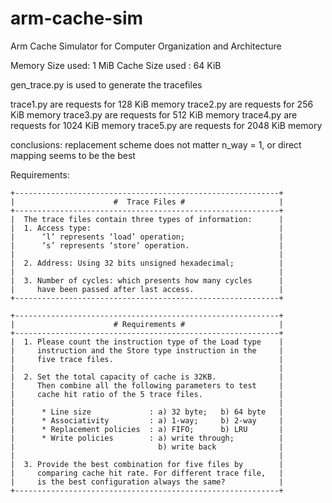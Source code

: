 # arm-cache-sim
Arm Cache Simulator for Computer Organization and Architecture

Memory Size used: 1 MiB
Cache Size used : 64 KiB

gen\_trace.py is used to generate the tracefiles

trace1.py are requests for 128  KiB memory
trace2.py are requests for 256  KiB memory
trace3.py are requests for 512  KiB memory
trace4.py are requests for 1024 KiB memory
trace5.py are requests for 2048 KiB memory

conclusions:
    replacement scheme does not matter
    n_way = 1, or direct mapping seems to be the best

Requirements:
```
+-----------------------------------------------------------+
|                      #  Trace Files #                     |
+-----------------------------------------------------------+
|  The trace files contain three types of information:      |
|  1. Access type:                                          |
|      ‘l’ represents ‘load’ operation;                     |
|      ‘s’ represents ‘store’ operation.                    |
|                                                           |
|  2. Address: Using 32 bits unsigned hexadecimal;          |
|                                                           |
|  3. Number of cycles: which presents how many cycles      |
|     have been passed after last access.                   |
+-----------------------------------------------------------+

+-----------------------------------------------------------+
|                      # Requirements #                     |
+-----------------------------------------------------------+
|  1. Please count the instruction type of the Load type    |
|     instruction and the Store type instruction in the     |
|     five trace files.                                     |
|                                                           |
|  2. Set the total capacity of cache is 32KB.              |
|     Then combine all the following parameters to test     |
|     cache hit ratio of the 5 trace files.                 |
|                                                           |
|      * Line size             : a) 32 byte;   b) 64 byte   |
|      * Associativity         : a) 1-way;     b) 2-way     |
|      * Replacement policies  : a) FIFO;      b) LRU       |
|      * Write policies        : a) write through;          |
|                                b) write back              |
|                                                           |
|  3. Provide the best combination for five files by        |
|     comparing cache hit rate. For different trace file,   |
|     is the best configuration always the same?            |
+-----------------------------------------------------------+
```

